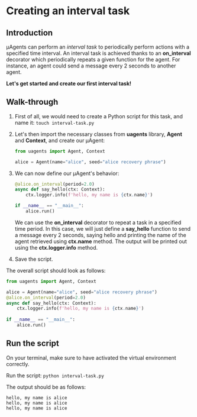 # Creating an interval task
## Introduction

μAgents can perform an _interval task_ to periodically perform actions with a specified time interval. An interval task is achieved thanks to an **on_interval** decorator which periodically repeats a given function for the agent. For instance, an agent could send a message every 2 seconds to another agent.

**Let's get started and create our first interval task!**

## Walk-through 

1. First of all, we would need to create a Python script for this task, and name it: `touch interval-task.py`
2. Let's then import the necessary classes from **uagents** library, **Agent** and **Context**, and create our μAgent:

    ```py copy
    from uagents import Agent, Context

    alice = Agent(name="alice", seed="alice recovery phrase")
    ```

3. We can now define our μAgent's behavior:

    ```py copy
    @alice.on_interval(period=2.0)
    async def say_hello(ctx: Context):
        ctx.logger.info(f'hello, my name is {ctx.name}')
   
    if __name__ == "__main__":
        alice.run()
    ```

   We can use the **on_interval** decorator to repeat a task in a specified time period. In this case, we will just define a **say_hello** function to send a message every 2 seconds, saying hello and printing the name of the agent retrieved using **ctx.name** method. The output will be printed out using the **ctx.logger.info** method.

4. Save the script.

The overall script should look as follows: 

```py copy filename="interval-task.py"
from uagents import Agent, Context

alice = Agent(name="alice", seed="alice recovery phrase")
@alice.on_interval(period=2.0)
async def say_hello(ctx: Context):
    ctx.logger.info(f'hello, my name is {ctx.name}')
    
if __name__ == "__main__":
    alice.run()
```

## Run the script

On your terminal, make sure to have activated the virtual environment correctly.

Run the script: `python interval-task.py`

The output should be as follows:

```
hello, my name is alice
hello, my name is alice
hello, my name is alice
```
